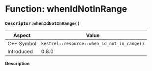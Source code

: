 
# Function: whenIdNotInRange
### `Descriptor:whenIdNotInRange()`

| Aspect | Value |
| --- | --- |
| C++ Symbol | `kestrel::resource::when_id_not_in_range()` |
| Introduced | 0.8.0 |

**Description**


